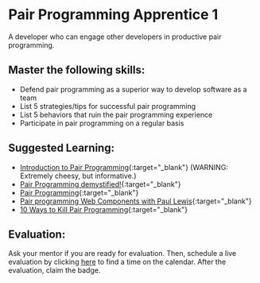 # Pair Programming Apprentice 1

A developer who can engage other developers in productive pair programming.

## Master the following skills:

* Defend pair programming as a superior way to develop software as a team
* List 5 strategies/tips for successful pair programming
* List 5 behaviors that ruin the pair programming experience
* Participate in pair programming on a regular basis

## Suggested Learning:

* [Introduction to Pair Programming](https://www.youtube.com/watch?v=rG_U12uqRhE){:target="_blank"} (WARNING: Extremely cheesy, but informative.)
* [Pair Programming demystified!](https://blog.daftcode.pl/pair-programming-demystified-730c6f0b145b){:target="_blank"}
* [Pair Programming](https://www.youtube.com/watch?v=QW8AkqJ1CAA){:target="_blank"}
* [Pair programming Web Components with Paul Lewis](https://www.youtube.com/watch?v=XCti72iChzg){:target="_blank"}
* [10 Ways to Kill Pair Programming](https://acklenavenue.com/blog/10-ways-to-kill-pair-programming){:target="_blank"}

## Evaluation:

Ask your mentor if you are ready for evaluation. Then, schedule a live evaluation by clicking [here](http://evals.codex.academy) to find a time on the calendar. After the evaluation, claim the badge.